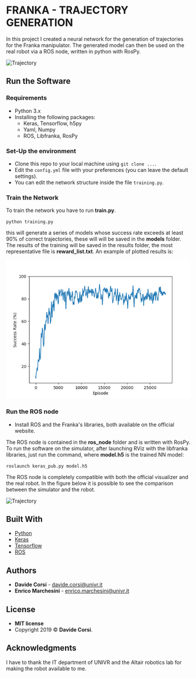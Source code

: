 # FRANKA - TRAJECTORY GENERATION

In this project I created a neural network for the generation of trajectories for the Franka manipulator. The generated model can then be used on the real robot via a ROS node, written in python with RosPy.

![Trajectory](/images/trajectory.gif)

## Run the Software

### Requirements

* Python 3.x
* Installing the following packages:
	* Keras, Tensorflow, h5py
    * Yaml, Numpy
	* ROS, Libfranka, RosPy

### Set-Up the environment

- Clone this repo to your local machine using `git clone ...`.
- Edit the `config.yml` file with your preferences (you can leave the default settings).
- You can edit the network structure inside the file `training.py`.

### Train the Network

To train the network you have to run **train.py**.
```
python training.py
```
this will generate a series of models whose success rate exceeds at least 90% of correct trajectories, these will will be saved in the **models** folder. The results of the training will be saved in the results folder, the most representative file is **reward_list.txt**. An example of plotted results is:

![Trajectory](/images/results_plot.png)

### Run the ROS node

- Install ROS and the Franka's libraries, both available on the official website.

The ROS node is contained in the **ros_node** folder and is written with RosPy. To run the software on the simulator, after launching RViz with the libfranka libraries, just run the command, where **model.h5** is the trained NN model:
```
roslaunch keras_pub.py model.h5
```
The ROS node is completely compatible with both the official visualizer and the real robot. In the figure below it is possible to see the comparison between the simulator and the robot.

![Trajectory](/images/simulator.gif)

## Built With

* [Python](https://www.python.org/)
* [Keras](https://keras.io/)
* [Tensorflow](https://www.tensorflow.org/)
* [ROS](http://www.ros.org/)

## Authors

* **Davide Corsi** - davide.corsi@univr.it
* **Enrico Marchesini** - enrico.marchesini@univr.it

## License

- **MIT license**
- Copyright 2019 © **Davide Corsi**.

## Acknowledgments

I have to thank the IT department of UNIVR and the Altair robotics lab for making the robot available to me.
